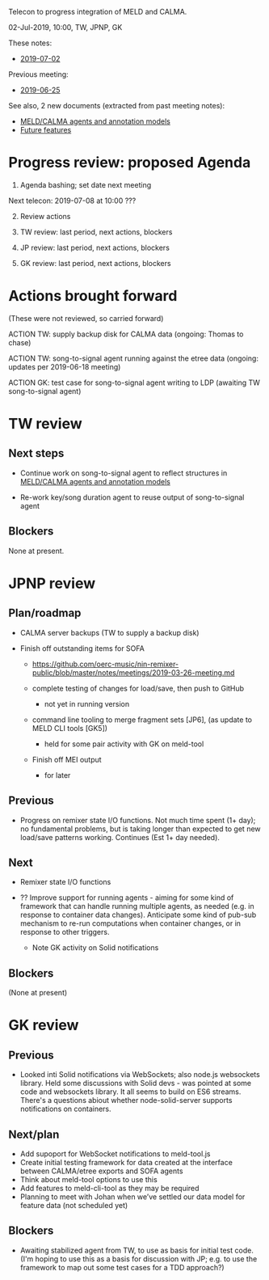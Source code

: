 Telecon to progress integration of MELD and CALMA.

02-Jul-2019, 10:00, TW, JPNP, GK

These notes:
- [2019-07-02](https://github.com/oerc-music/meld-calma/blob/master/notes/planning/20190702-telecon.md)

Previous meeting:
- [2019-06-25](https://github.com/oerc-music/meld-calma/blob/master/notes/planning/20190625-telecon.md)


See also, 2 new documents (extracted from past meeting notes):

- [MELD/CALMA agents and annotation models](https://github.com/oerc-music/meld-calma/blob/master/notes/meld-calma-agents-and-annotation-models.md)
- [Future features](https://github.com/oerc-music/meld-calma/blob/master/notes/future-features.md)


# Progress review: proposed Agenda

1. Agenda bashing; set date next meeting

Next telecon: 2019-07-08 at 10:00 ???

2. Review actions

3. TW review: last period, next actions, blockers

4. JP review: last period, next actions, blockers

5. GK review: last period, next actions, blockers


# Actions brought forward

(These were not reviewed, so carried forward)

ACTION TW: supply backup disk for CALMA data (ongoing: Thomas to chase)

ACTION TW: song-to-signal agent running against the etree data (ongoing: updates per 2019-06-18 meeting)

ACTION GK: test case for song-to-signal agent writing to LDP (awaiting TW song-to-signal agent)


# TW review

<!--
- Continue work on song-to-signal agent to reflect structures in [MELD/CALMA agents and annotation models](https://github.com/oerc-music/meld-calma/blob/master/notes/meld-calma-agents-and-annotation-models.md)

- Re-work key/song duration agent to reuse output of song-to-signal agent
-->

## Next steps

- Continue work on song-to-signal agent to reflect structures in [MELD/CALMA agents and annotation models](https://github.com/oerc-music/meld-calma/blob/master/notes/meld-calma-agents-and-annotation-models.md)

- Re-work key/song duration agent to reuse output of song-to-signal agent

## Blockers

None at present.


# JPNP review

## Plan/roadmap

- CALMA server backups (TW to supply a backup disk)

- Finish off outstanding items for SOFA 
    - https://github.com/oerc-music/nin-remixer-public/blob/master/notes/meetings/2019-03-26-meeting.md

    - complete testing of changes for load/save, then push to GitHub
        - not yet in running version

    - command line tooling to merge fragment sets [JP6], (as update to MELD CLI tools [GK5])
        - held for some pair activity with GK on meld-tool

    - Finish off MEI output
        - for later

## Previous

- Progress on remixer state I/O functions.  Not much time spent (1+ day); no fundamental problems, but is taking longer than expected to get new load/save patterns working.  Continues (Est 1+ day needed).

## Next

- Remixer state I/O functions

- ?? Improve support for running agents - aiming for some kind of framework that can handle running multiple agents, as needed (e.g. in response to container data changes).  Anticipate some kind of pub-sub mechanism to re-run computations when container changes, or in response to other triggers.
    - Note GK activity on Solid notifications

## Blockers

(None at present)


# GK review

## Previous

- Looked inti Solid notifications via WebSockets; also node.js websockets library.  Held some discussions with Solid devs - was pointed at some code and websockets library.  It all seems to build on ES6 streams.  There's a questions abiout whether node-solid-server supports notifications on containers.


## Next/plan

- Add supoport for WebSocket notifications to meld-tool.js
- Create initial testing framework for data created at the interface between CALMA/etree exports and SOFA agents
- Think about meld-tool options to use this
- Add features to meld-cli-tool as they may be required
- Planning to meet with Johan when we’ve settled our data model for feature data (not scheduled yet)

## Blockers

- Awaiting stabilized agent from TW, to use as basis for initial test code.  (I'm hoping to use this as a basis for discussion with JP; e.g. to use the framework to map out some test cases for a TDD approach?)


